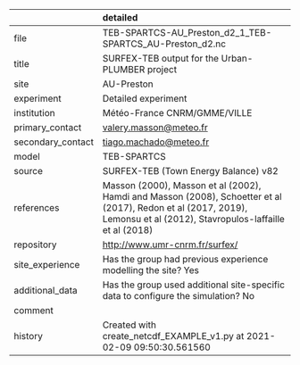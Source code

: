 |                   | detailed                                                                                                                                                                |
|:------------------|:------------------------------------------------------------------------------------------------------------------------------------------------------------------------|
| file              | TEB-SPARTCS-AU_Preston_d2_1_TEB-SPARTCS_AU-Preston_d2.nc                                                                                                                |
| title             | SURFEX-TEB output for the Urban-PLUMBER project                                                                                                                         |
| site              | AU-Preston                                                                                                                                                              |
| experiment        | Detailed experiment                                                                                                                                                     |
| institution       | Météo-France CNRM/GMME/VILLE                                                                                                                                            |
| primary_contact   | valery.masson@meteo.fr                                                                                                                                                  |
| secondary_contact | tiago.machado@meteo.fr                                                                                                                                                  |
| model             | TEB-SPARTCS                                                                                                                                                             |
| source            | SURFEX-TEB (Town Energy Balance) v82                                                                                                                                    |
| references        | Masson (2000), Masson et al (2002), Hamdi and Masson (2008), Schoetter et al (2017), Redon et al (2017, 2019), Lemonsu et al (2012), Stavropulos-laffaille et al (2018) |
| repository        | http://www.umr-cnrm.fr/surfex/                                                                                                                                          |
| site_experience   | Has the group had previous experience modelling the site? Yes                                                                                                           |
| additional_data   | Has the group used additional site-specific data to configure the simulation? No                                                                                        |
| comment           |                                                                                                                                                                         |
| history           | Created with create_netcdf_EXAMPLE_v1.py at 2021-02-09 09:50:30.561560                                                                                                  |
